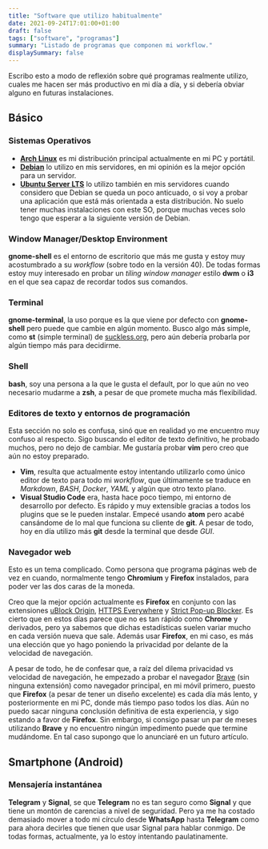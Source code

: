 ```yaml
---
title: "Software que utilizo habitualmente"
date: 2021-09-24T17:01:00+01:00
draft: false
tags: ["software", "programas"]
summary: "Listado de programas que componen mi workflow."
displaySummary: false
---
```


<!-- todo: actualizar, no refleja la realidad -->

Escribo esto a modo de reflexión sobre qué programas realmente utilizo,
cuales me hacen ser más productivo en mi día a día, y si debería obviar
alguno en futuras instalaciones.

## Básico

### Sistemas Operativos

-   [**Arch Linux**](https://archlinux.org/download/) es mi distribución
    principal actualmente en mi PC y portátil.
-   [**Debian**](https://www.debian.org/index.es.html) lo utilizo en mis
    servidores, en mi opinión es la mejor opción para un servidor.
-   [**Ubuntu Server LTS**](https://ubuntu.com/download/server) lo
    utilizo también en mis servidores cuando considero que Debian se
    queda un poco anticuado, o si voy a probar una aplicación que está
    más orientada a esta distribución. No suelo tener muchas
    instalaciones con este SO, porque muchas veces solo tengo que
    esperar a la siguiente versión de Debian.

### Window Manager/Desktop Environment

**gnome-shell** es el entorno de escritorio que más me gusta y estoy muy
acostumbrado a su *workflow* (sobre todo en la versión 40). De todas
formas estoy muy interesado en probar un *tiling window manager* estilo
**dwm** o **i3** en el que sea capaz de recordar todos sus comandos.

### Terminal

**gnome-terminal**, la uso porque es la que viene por defecto con
**gnome-shell** pero puede que cambie en algún momento. Busco algo más
simple, como **st** (simple terminal) de
[suckless.org](https://st.suckless.org/), pero aún debería probarla por
algún tiempo más para decidirme.

### Shell

**bash**, soy una persona a la que le gusta el default, por lo que aún
no veo necesario mudarme a **zsh**, a pesar de que promete mucha más
flexibilidad.

### Editores de texto y entornos de programación

Esta sección no solo es confusa, sinó que en realidad yo me encuentro
muy confuso al respecto. Sigo buscando el editor de texto definitivo, he
probado muchos, pero no dejo de cambiar. Me gustaría probar **vim** pero
creo que aún no estoy preparado.

-   **Vim**, resulta que actualmente estoy intentando utilizarlo como
    único editor de texto para todo mi *workflow*, que últimamente se
    traduce en *Markdown*, *BASH*, *Docker*, *YAML* y algún que otro
    texto plano.
-   **Visual Studio Code** era, hasta hace poco tiempo, mi entorno de
    desarrollo por defecto. Es rápido y muy extensible gracias a todos
    los plugins que se le pueden instalar. Empecé usando **atom** pero
    acabé cansándome de lo mal que funciona su cliente de **git**. A
    pesar de todo, hoy en día utilizo más **git** desde la terminal que
    desde *GUI*.

### Navegador web

Esto es un tema complicado. Como persona que programa páginas web de vez
en cuando, normalmente tengo **Chromium** y **Firefox** instalados, para
poder ver las dos caras de la moneda.

Creo que la mejor opción actualmente es **Firefox** en conjunto con las
extensiones [uBlock Origin](https://github.com/gorhill/uBlock), [HTTPS
Everywhere](https://www.eff.org/es/https-everywhere) y [Strict Pop-up
Blocker](https://addons.mozilla.org/es/firefox/addon/strict-pop-up-blocker/).
Es cierto que en estos días parece que no es tan rápido como **Chrome**
y derivados, pero ya sabemos que dichas estadísticas suelen variar mucho
en cada versión nueva que sale. Además usar **Firefox**, en mi caso, es
más una elección que yo hago poniendo la privacidad por delante de la
velocidad de navegación.

A pesar de todo, he de confesar que, a raíz del dilema privacidad vs
velocidad de navegación, he empezado a probar el navegador
[Brave](https://brave.com/es/) (sin ninguna extensión) como navegador
principal, en mi móvil primero, puesto que **Firefox** (a pesar de tener
un diseño excelente) es cada día más lento, y posteriormente en mi PC,
donde más tiempo paso todos los días. Aún no puedo sacar ninguna
conclusión definitiva de esta experiencia, y sigo estando a favor de
**Firefox**. Sin embargo, si consigo pasar un par de meses utilizando
**Brave** y no encuentro ningún impedimento puede que termine mudándome.
En tal caso supongo que lo anunciaré en un futuro artículo.

## Smartphone (Android)

### Mensajería instantánea

**Telegram** y **Signal**, se que **Telegram** no es tan seguro como
**Signal** y que tiene un montón de carencias a nivel de seguridad. Pero
ya me ha costado demasiado mover a todo mi círculo desde **WhatsApp**
hasta **Telegram** como para ahora decirles que tienen que usar Signal
para hablar conmigo. De todas formas, actualmente, ya lo estoy
intentando paulatinamente.
